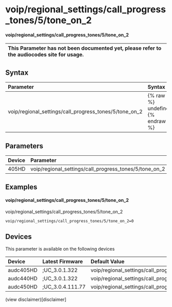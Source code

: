 ﻿---
description: voip/regional_settings/call_progress_tones/5/tone_on_2
search: false
---

# voip/regional_settings/call_progress_tones/5/tone_on_2

#### voip/regional_settings/call_progress_tones/5/tone_on_2


| This Parameter has not been documented yet, please refer to the audiocodes site for usage.  |
| :--- |

## Syntax
| Parameter | Syntax |
| :--- | :--- |
|voip/regional_settings/call_progress_tones/5/tone_on_2 | {% raw %} undefined {% endraw %} |

## Parameters
|Device|Parameter|value|Description|
|:---|:---|:---|:---|
| 405HD | voip/regional_settings/call_progress_tones/5/tone_on_2 |  |  |

## Examples
#### voip/regional_settings/call_progress_tones/5/tone_on_2

voip/regional_settings/call_progress_tones/5/tone_on_2

```
voip/regional_settings/call_progress_tones/5/tone_on_2=0
```

## Devices
This parameter is available on the following devices

| Device | Latest Firmware | Default Value |
|:---|:---|:---|
| audc405HD | ;UC_3.0.1.322 | voip/regional_settings/call_progress_tones/5/tone_on_2=0 
| audc440HD | ;UC_3.0.1.322 | voip/regional_settings/call_progress_tones/5/tone_on_2=0 
| audc450HD | ;UC_3.0.4.111.77 | voip/regional_settings/call_progress_tones/5/tone_on_2=0 

(view disclaimer)[disclaimer]
